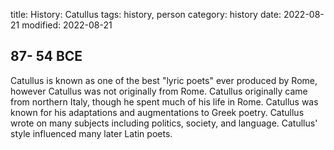 title: History: Catullus
tags: history, person
category: history
date: 2022-08-21
modified: 2022-08-21


 87-
54 BCE
-
Catullus is known as one of the
best "lyric poets" ever produced by Rome, however Catullus was not
originally from Rome. Catullus originally came from northern Italy,
though he spent much of his life in Rome. Catullus was known for his
adaptations and augmentations to Greek poetry. Catullus wrote on many
subjects including politics, society, and language. Catullus' style
influenced many later Latin poets.




